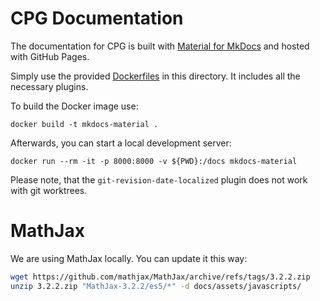 # CPG Documentation

The documentation for CPG is built with [Material for MkDocs](https://squidfunk.github.io/mkdocs-material/) and hosted with GitHub Pages.

Simply use the provided [Dockerfiles](./Dockerfile) in this directory. 
It includes all the necessary plugins. 

To build the Docker image use:
```shell
docker build -t mkdocs-material .
```
Afterwards, you can start a local development server:
```shell
docker run --rm -it -p 8000:8000 -v ${PWD}:/docs mkdocs-material
```

Please note, that the `git-revision-date-localized` plugin does not work with git worktrees.

# MathJax

We are using MathJax locally. You can update it this way:

```bash
wget https://github.com/mathjax/MathJax/archive/refs/tags/3.2.2.zip
unzip 3.2.2.zip "MathJax-3.2.2/es5/*" -d docs/assets/javascripts/
```
